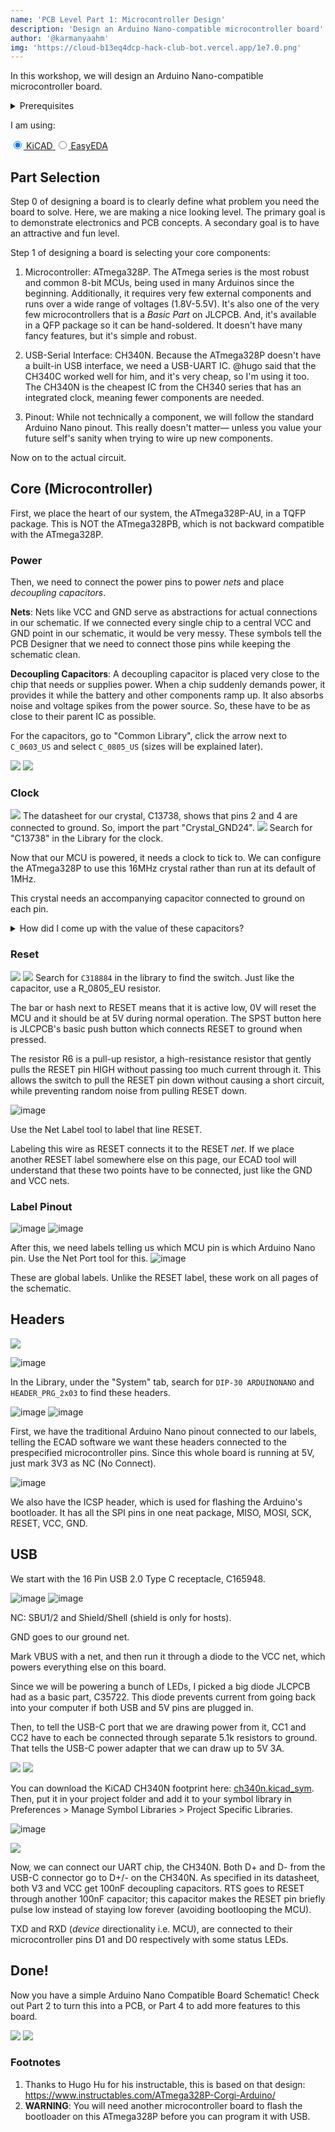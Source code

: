 ```yaml
---
name: 'PCB Level Part 1: Microcontroller Design'
description: 'Design an Arduino Nano-compatible microcontroller board'
author: '@karmanyaahm'
img: 'https://cloud-b13eq4dcp-hack-club-bot.vercel.app/1e7.0.png'
---
```


In this workshop, we will design an Arduino Nano-compatible microcontroller board.

<details>
<summary>Prerequisites</summary>
If you are not already familiar with the basics of using an ECAD tool like EasyEDA or KiCAD, check out @maggie's workshop on designing a PCB Business card:
<iframe width="560" height="315" src="https://www.youtube-nocookie.com/embed/enMtMOgimm4" title="YouTube video player" frameborder="0" allow="accelerometer; autoplay; clipboard-write; encrypted-media; gyroscope; picture-in-picture; web-share" allowfullscreen></iframe>

This video demonstrates the basics of navigating around KiCAD.
<!-- Ideally a better version of this video will be made by a Hack Clubber, but this is the best basic video we have now -->
<iframe width="560" height="315" src="https://www.youtube-nocookie.com/embed/EPH23zhPg50" title="YouTube video player" frameborder="0" allow="accelerometer; autoplay; clipboard-write; encrypted-media; gyroscope; picture-in-picture; web-share" allowfullscreen></iframe>

In addition, the rest of the workshop assumes you know basic electronics terms like:
1. Resistor: A resistor limits the electric current that flows through a circuit. Resistance is the restriction of current.
2. Capacitor: A capacitor stores charge, and thus energy. It's like a tiny battery that charges and discharges very quickly.
2. Microcontroller: A microcontroller (aka MCU) is a system on a chip that contains an integrated processor, memory, and input/output peripherals, which are used to interact with other electronic components.

</details>



I am using: 

<style>
#kicad-img {
  display: none;
}

#easyeda-img {
  display: none;
}

:target {
  display: inherit;
}
</style>
<a href="#kicad-img"><label><input name="viewSettings" type="radio" data-to-hide=".kicad-img" checked=true/> KiCAD</label> </a>
<a href="#easyeda-img"><label><input name="viewSettings" type="radio" data-to-hide=".easyeda-img" /> EasyEDA </label></a>
<!--script>
    // this script will switch between KiCAD images and EasyEDA images based on radio buttons above

  var style = document.createElement("style");
  document.head.appendChild(style);

  function updateStyles() {
    var str = "";
    document.querySelectorAll("input[type=radio][name=viewSettings]").forEach(function (c) {
      if (!c.checked) str += `${c.attributes["data-to-hide"].value} {display: none}\n`;
    });
    style.innerHTML = str;
  }


  document.querySelectorAll("input[type=radio][name=viewSettings]").forEach(function (c) {
    c.addEventListener("change", updateStyles);
  });

  updateStyles();
</script-->

## Part Selection

Step 0 of designing a board is to clearly define what problem you need the board to solve. Here, we are making a nice looking level. The primary goal is to demonstrate electronics and PCB concepts. A secondary goal is to have an attractive and fun level.

Step 1 of designing a board is selecting your core components:

1. Microcontroller: ATmega328P. The ATmega series is the most robust and common 8-bit MCUs, being used in many Arduinos since the beginning. Additionally, it requires very few external components and runs over a wide range of voltages (1.8V-5.5V). It's also one of the very few microcontrollers that is a *Basic Part* on JLCPCB. And, it's available in a QFP package so it can be hand-soldered. It doesn't have many fancy features, but it's simple and robust.

2. USB-Serial Interface: CH340N. Because the ATmega328P doesn't have a built-in USB interface, we need a USB-UART IC. @hugo said that the CH340C worked well for him, and it's very cheap, so I'm using it too. The CH340N is the cheapest IC from the CH340 series that has an integrated clock, meaning fewer components are needed.

3. Pinout: While not technically a component, we will follow the standard Arduino Nano pinout. This really doesn't matter— unless you value your future self's sanity when trying to wire up new components.

Now on to the actual circuit.

## Core (Microcontroller)

First, we place the heart of our system, the ATmega328P-AU, in a TQFP package. This is NOT the ATmega328PB, which is not backward compatible with the ATmega328P.

### Power

<span id=kicad-img>![](https://cloud-j48wmzjac-hack-club-bot.vercel.app/21.webp)</span>
<span id=easyeda-img>![](https://cloud-jpd7o9va3-hack-club-bot.vercel.app/3e1.0.png)</span>

Then, we need to connect the power pins to power *nets* and place *decoupling capacitors*.

**Nets**: Nets like VCC and GND serve as abstractions for actual connections in our schematic. If we connected every single chip to a central VCC and GND point in our schematic, it would be very messy. These symbols tell the PCB Designer that we need to connect those pins while keeping the schematic clean.

**Decoupling Capacitors**: A decoupling capacitor is placed very close to the chip that needs or supplies power. When a chip suddenly demands power, it provides it while the battery and other components ramp up. It also absorbs noise and voltage spikes from the power source. So, these have to be as close to their parent IC as possible.


<span class=easyeda-img>

For the capacitors, go to "Common Library", click the arrow next to `C_0603_US` and select `C_0805_US` (sizes will be explained later).

![](https://cloud-jpd7o9va3-hack-club-bot.vercel.app/4e1.1.png)
![](https://cloud-jpd7o9va3-hack-club-bot.vercel.app/5e1.2.png)

</span>

### Clock

<span class=kicad-img>![](https://cloud-j48wmzjac-hack-club-bot.vercel.app/32.webp)
The datasheet for our crystal, C13738, shows that pins 2 and 4 are connected to ground. So, import the part "Crystal_GND24".
</span>
<span class=easyeda-img>
![](https://cloud-jpd7o9va3-hack-club-bot.vercel.app/6e2.0.png)
Search for "C13738" in the Library for the clock.
</span>

Now that our MCU is powered, it needs a clock to tick to. We can configure the ATmega328P to use this 16MHz crystal rather than run at its default of 1MHz.

This crystal needs an accompanying capacitor connected to ground on each pin. 

<details>
<summary>How did I come up with the value of these capacitors?</summary>

```
C = 2 * CL - CS
```
Here, C is the capacitor we need, CL is the load capacitance specified by the crystal manufacturer, and CS is the stray capacitance of the microcontroller pin. In our case CL (of the crystal) is 9pF and CS (of XTAL1/2) is 6pF (as specified by the datasheet).

So, we use 12pF capacitors.
</details>

### Reset
<span class=kicad-img>![](https://cloud-j48wmzjac-hack-club-bot.vercel.app/43.webp)</span>
<span class=easyeda-img>![](https://cloud-jpd7o9va3-hack-club-bot.vercel.app/7e3.0.png)
Search for `C318884` in the library to find the switch. Just like the capacitor, use a R_0805_EU resistor.
</span>

The bar or hash next to RESET means that it is active low, 0V will reset the MCU and it should be at 5V during normal operation. The SPST button here is JLCPCB's basic push button which connects RESET to ground when pressed. 

The resistor R6 is a pull-up resistor, a high-resistance resistor that gently pulls the RESET pin HIGH without passing too much current through it. This allows the switch to pull the RESET pin down without causing a short circuit, while preventing random noise from pulling RESET down.

<span class=easyeda-img>![image](https://cloud-jpd7o9va3-hack-club-bot.vercel.app/8e3.1.png)

Use the Net Label tool to label that line RESET. </span>

Labeling this wire as RESET connects it to the RESET *net*. If we place another RESET label somewhere else on this page, our ECAD tool will understand that these two points have to be connected, just like the GND and VCC nets.


### Label Pinout

<span class=kicad-img>![image](https://cloud-j48wmzjac-hack-club-bot.vercel.app/54.webp)</span>
<span class=easyeda-img>![image](https://cloud-4drjlif5e-hack-club-bot.vercel.app/0e4.0.png)</span>

After this, we need labels telling us which MCU pin is which Arduino Nano pin.
<span class=easyeda-img>Use the Net Port tool for this.
![image](https://cloud-4drjlif5e-hack-club-bot.vercel.app/4e4.1.png)
</span>

These are global labels. Unlike the RESET label, these work on all pages of the schematic.

## Headers
<span class=kicad-img>

![](https://cloud-nbfq15yho-hack-club-bot.vercel.app/15.png)

</span>

<span class=easyeda-img>![image](https://cloud-j48wmzjac-hack-club-bot.vercel.app/19e5.0.webp)

In the Library, under the "System" tab, search for `DIP-30 ARDUINONANO` and `HEADER_PRG_2x03` to find these headers.

![image](https://cloud-4drjlif5e-hack-club-bot.vercel.app/2e5.1.png)
![image](https://cloud-4drjlif5e-hack-club-bot.vercel.app/3e5.2.png)
</span>

First, we have the traditional Arduino Nano pinout connected to our labels, telling the ECAD software we want these headers connected to the prespecified microcontroller pins. Since this whole board is running at 5V, just mark 3V3 as NC (No Connect).

<span class=easyeda-img>![image](https://cloud-4drjlif5e-hack-club-bot.vercel.app/5e5.3.png)</span>

We also have the ICSP header, which is used for flashing the Arduino's bootloader. It has all the SPI pins in one neat package, MISO, MOSI, SCK, RESET, VCC, GND.

## USB

We start with the 16 Pin USB 2.0 Type C receptacle, C165948.

<span class=kicad-img>![image](https://cloud-j48wmzjac-hack-club-bot.vercel.app/76.webp)</span>
<span class=easyeda-img>![image](https://cloud-j48wmzjac-hack-club-bot.vercel.app/23e6.0.webp)</span>

NC: SBU1/2 and Shield/Shell (shield is only for hosts).

GND goes to our ground net.

Mark VBUS with a net, and then run it through a diode to the VCC net, which powers everything else on this board. 

Since we will be powering a bunch of LEDs, I picked a big diode JLCPCB had as a basic part, C35722. This diode prevents current from going back into your computer if both USB and 5V pins are plugged in.

Then, to tell the USB-C port that we are drawing power from it, CC1 and CC2 have to each be connected through separate 5.1k resistors to ground. That tells the USB-C power adapter that we can draw up to 5V 3A.

<span class=kicad-img>

![](https://cloud-j48wmzjac-hack-club-bot.vercel.app/87.1.webp)
![](https://cloud-j48wmzjac-hack-club-bot.vercel.app/97.2.webp)

You can download the KiCAD CH340N footprint here: [ch340n.kicad_sym](./ch340n.kicad_sym). Then, put it in your project folder and add it to your symbol library in Preferences > Manage Symbol Libraries > Project Specific Libraries.


![image](https://cloud-j48wmzjac-hack-club-bot.vercel.app/107.webp)

</span>
<span class=easyeda-img>

![](https://cloud-j48wmzjac-hack-club-bot.vercel.app/24e7.0.webp)

</span>

Now, we can connect our UART chip, the CH340N. Both D+ and D- from the USB-C connector go to D+/- on the CH340N. As specified in its datasheet, both V3 and VCC get 100nF decoupling capacitors. RTS goes to RESET through another 100nF capacitor; this capacitor makes the RESET pin briefly pulse low instead of staying low forever (avoiding bootlooping the MCU).

TXD and RXD (*device* directionality i.e. MCU), are connected to their microcontroller pins D1 and D0 respectively with some status LEDs.

## Done!

Now you have a simple Arduino Nano Compatible Board Schematic! Check out Part 2 to turn this into a PCB, or Part 4 to add more features to this board.

<span class=kicad-img>![](https://cloud-j48wmzjac-hack-club-bot.vercel.app/1full-kicad.svg)</span>
<span class=easyeda-img>![](https://cloud-j48wmzjac-hack-club-bot.vercel.app/0full-easyeda.svg)</span>

### Footnotes
1. Thanks to Hugo Hu for his instructable, this is based on that design: https://www.instructables.com/ATmega328P-Corgi-Arduino/
2. **WARNING**: You will need another microcontroller board to flash the bootloader on this ATmega328P before you can program it with USB.
